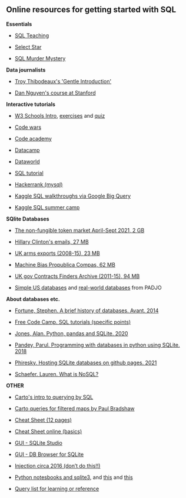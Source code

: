 ## Online resources for getting started with SQL

**Essentials**

- [SQL Teaching](https://www.sqlteaching.com/)

- [Select Star](https://selectstarsql.com/)

- [SQL Murder Mystery](http://mystery.knightlab.com/walkthrough.html)


**Data journalists**

- [Troy Thibodeaux's 'Gentle Introduction'](https://a-gentle-introduction-to-sql.readthedocs.io/en/latest/)

- [Dan Nguyen's course at Stanford](http://www.padjo.org/tutorials/#databases)


**Interactive tutorials**

- [W3 Schools Intro](https://www.w3schools.com/sql/default.asp), [exercises](https://www.w3schools.com/sql/sql_exercises.asp) and [quiz](https://www.w3schools.com/sql/sql_quiz.asp)

- [Code wars](https://www.codewars.com/collections/sql-for-beginners)

- [Code academy](https://www.codecademy.com/courses/learn-sql/)

- [Datacamp](https://app.datacamp.com/learn/search?q=SQL)

- [Dataworld](https://docs.data.world/documentation/sql/concepts/basic/intro.html#sql-on-dataworld)

- [SQL tutorial](https://www.sqltutorial.org)

- [Hackerrank (mysql)](https://www.hackerrank.com/domains/sql)

- [Kaggle SQL walkthroughs via Google Big Query](https://www.kaggle.com/learn/intro-to-sql)

- [Kaggle SQL summer camp](https://www.kaggle.com/sql-summer-camp)


**SQlite Databases**

- [The non-fungible token market April-Sept 2021, 2 GB](https://www.kaggle.com/simiotic/ethereum-nfts)

- [Hillary Clinton's emails, 27 MB](https://www.kaggle.com/kaggle/hillary-clinton-emails)

- [UK arms exports (2008-15), 23 MB](https://www.kaggle.com/caatdata/uk-arms-export-licences)

- [Machine Bias Propublica Compas, 62 MB](https://github.com/propublica/compas-analysis)

- [UK gov Contracts Finders Archive (2011-15), 94 MB](https://data.gov.uk/data/contracts-finder-archive/data-feeds/)

- [Simple US databases](http://2016.padjo.org/tutorials/sqlite-data-starterpacks/) and [real-world databases](http://2017.padjo.org/syllabus/index.html#real-world-sql-data) from PADJO


**About databases etc.**

- [Fortune, Stephen. A brief history of databases. Avant. 2014](http://avant.org/project/history-of-databases/)

- [Free Code Camp. SQL tutorials (specific points)](https://www.freecodecamp.org/news/search/?query=sql)

- [Jones, Alan. Python, pandas and SQLite. 2020](https://towardsdatascience.com/python-pandas-and-sqlite-a0e2c052456f)

- [Pandey, Parul. Programming with databases in python using SQLite. 2018](https://medium.com/analytics-vidhya/programming-with-databases-in-python-using-sqlite-4cecbef51ab9)

- [Phiresky. Hosting SQLite databases on github pages. 2021](https://phiresky.github.io/blog/2021/hosting-sqlite-databases-on-github-pages)

- [Schaefer. Lauren. What is NoSQL?](https://www.mongodb.com/nosql-explained)


**OTHER**

- [Carto's intro to querying by SQL](https://carto.com/help/tutorials/getting-started-with-sql-in-carto/)

- [Carto queries for filtered maps by Paul Bradshaw](https://onlinejournalismblog.com/2017/12/01/sql-tutorial-carto-mapping/)

- [Cheat Sheet (12 pages)](sql_cheat_sheet_body)

- [Cheat Sheet online (basics)](https://www.sqlitetutorial.net/sqlite-cheat-sheet/)

- [GUI - SQLite Studio](https://sqlitestudio.pl)

- [GUI - DB Browser for SQLite](https://sqlitebrowser.org/)

- [Injection circa 2016 (don’t do this!!)](https://www.youtube.com/watch?v=ciNHn38EyRc)

- [Python notesbooks and sqlite3](https://www.bogotobogo.com/python/python_sqlite_connect_create_drop_table.php), and [this](https://www.dataquest.io/blog/python-pandas-databases/) and [this](https://datacarpentry.org/python-ecology-lesson/09-working-with-sql/index.html)

- [Query list for learning or reference](https://sqlzoo.net/wiki/SQL_Tutorial)
